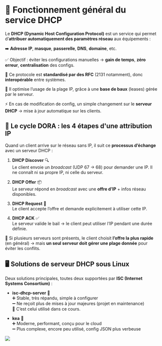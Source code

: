 # **🔧 Fonctionnement général du service DHCP**

Le **DHCP (Dynamic Host Configuration Protocol)** est un service qui permet d’**attribuer automatiquement des paramètres réseau** aux équipements :

➡️ **Adresse IP**, **masque**, **passerelle**, **DNS**, **domaine**, etc.

✅ Objectif : éviter les configurations manuelles → **gain de temps**, **zéro erreur**, **centralisation** des configs.

🧩 Ce protocole est **standardisé par des RFC** (2131 notamment), donc **interopérable** entre systèmes.

📡 Il optimise l’usage de la plage IP, grâce à une **base de baux** (leases) gérée par le serveur.

⚡ En cas de modification de config, un simple changement sur le **serveur DHCP** → mise à jour automatique sur les clients.



## **🔁 Le cycle DORA : les 4 étapes d'une attribution IP**



Quand un client arrive sur le réseau sans IP, il suit ce **processus d’échange** avec un serveur DHCP :

1.  **DHCP Discover** 🔍  
    Le client envoie un *broadcast* (UDP 67 → 68) pour demander une IP. Il ne connaît ni sa propre IP, ni celle du serveur.

2.  **DHCP Offer** 📦  
    Le serveur répond en *broadcast* avec une **offre d’IP** + infos réseau disponibles.

3.  **DHCP Request** 📝  
    Le client accepte l’offre et demande explicitement à utiliser cette IP.

4.  **DHCP ACK** ✅  
    Le serveur valide le bail → le client peut utiliser l’IP pendant une durée définie.

🧠 Si plusieurs serveurs sont présents, le client choisit **l’offre la plus rapide** (en général) → mais **un seul serveur doit gérer une plage donnée** pour éviter les conflits.



## **🖥️ Solutions de serveur DHCP sous Linux**



Deux solutions principales, toutes deux supportées par **ISC (Internet Systems Consortium)** :

- **isc-dhcp-server** 🧱  
  ➕ Stable, très répandu, simple à configurer  
  ➖ Ne reçoit plus de mises à jour majeures (projet en maintenance)  
  🔧 C’est celui utilisé dans ce cours.

- **kea** 🚀  
  ➕ Moderne, performant, conçu pour le cloud  
  ➖ Plus complexe, encore peu utilisé, config JSON plus verbeuse

![](../../media/Cours-Services-réseaux-Linux-Fonctionnement-DHCP-image1.png)


